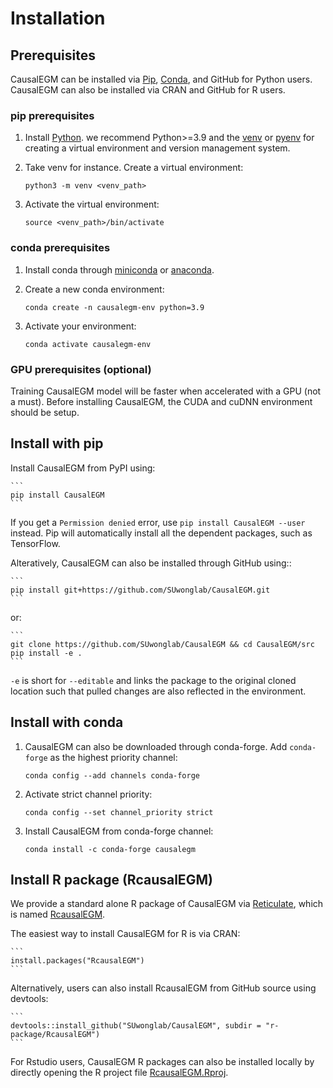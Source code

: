 # Installation

## Prerequisites

CausalEGM can be installed via [Pip], [Conda], and GitHub for Python users. CausalEGM can also be installed via CRAN and GitHub for R users. 

### pip prerequisites

1. Install [Python]. we recommend Python>=3.9 and the [venv](https://docs.python.org/3/library/venv.html) or [pyenv](https://github.com/pyenv/pyenv/) for creating a virtual environment and version management system.

2. Take venv for instance. Create a virtual environment:

    ```shell
    python3 -m venv <venv_path>
    ```

3. Activate the virtual environment:

    ```shell
    source <venv_path>/bin/activate
    ```

### conda prerequisites

1. Install conda through [miniconda](http://conda.pydata.org/miniconda.html) or [anaconda](https://www.anaconda.com/). 

2. Create a new conda environment:

    ```shell
    conda create -n causalegm-env python=3.9
    ```

3. Activate your environment:

    ```shell
    conda activate causalegm-env
    ```


### GPU prerequisites (optional)

Training CausalEGM model will be faster when accelerated with a GPU (not a must). Before installing CausalEGM, the CUDA and cuDNN environment should be setup.


## Install with pip

Install CausalEGM from PyPI using:

    ```
    pip install CausalEGM
    ```

If you get a `Permission denied` error, use `pip install CausalEGM --user` instead. Pip will automatically install all the dependent packages, such as TensorFlow.

Alteratively, CausalEGM can also be installed through GitHub using::

    ```
    pip install git+https://github.com/SUwonglab/CausalEGM.git
    ```
    
or:

    ``` 
    git clone https://github.com/SUwonglab/CausalEGM && cd CausalEGM/src
    pip install -e .
    ```

``-e`` is short for ``--editable`` and links the package to the original cloned
location such that pulled changes are also reflected in the environment.

## Install with conda

1. CausalEGM can also be downloaded through conda-forge. Add `conda-forge` as the highest priority channel:

    ```shell
    conda config --add channels conda-forge
    ```

2. Activate strict channel priority:

    ```shell
    conda config --set channel_priority strict
    ```

3. Install CausalEGM from conda-forge channel:

    ```shell
    conda install -c conda-forge causalegm
    ```

## Install R package (RcausalEGM)


We provide a standard alone R package of CausalEGM via [Reticulate](https://rstudio.github.io/reticulate/), which is named [RcausalEGM](https://github.com/SUwonglab/CausalEGM/tree/main/r-package/RcausalEGM).

The easiest way to install CausalEGM for R is via CRAN:

    ```
    install.packages("RcausalEGM")
    ```

Alternatively, users can also install RcausalEGM from GitHub source using devtools: 

    ```
    devtools::install_github("SUwonglab/CausalEGM", subdir = "r-package/RcausalEGM")
    ```

For Rstudio users, CausalEGM R packages can also be installed locally by directly opening the R project file [RcausalEGM.Rproj](https://github.com/SUwonglab/CausalEGM/blob/main/r-package/RcausalEGM/RcausalEGM.Rproj).

[Python]: https://www.python.org/downloads/
[Pip]: https://pypi.org/project/CausalEGM/
[Conda]: https://anaconda.org/conda-forge/causalegm
[Tensorflow]: https://www.tensorflow.org/
[jax]: https://jax.readthedocs.io/en/latest/
[reticulate]: https://rstudio.github.io/reticulate/